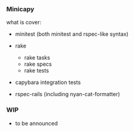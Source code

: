 ### Minicapy

what is cover:

- minitest (both minitest and rspec-like syntax)

- rake
  - rake tasks
  - rake specs
  - rake tests

- capybara integration tests

- rspec-rails (including nyan-cat-formatter)

### WIP

- to be announced
